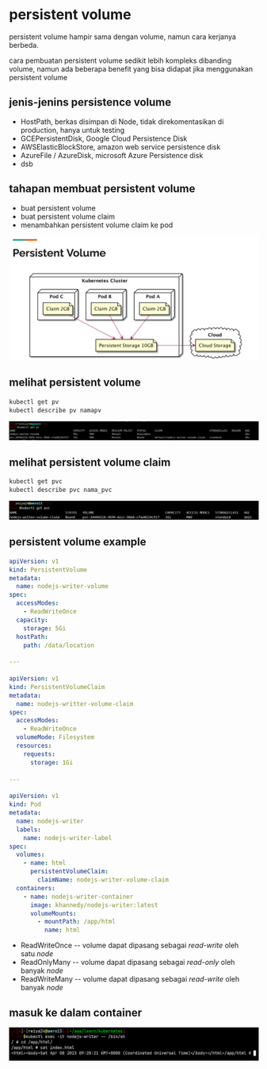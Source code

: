 # persistent volume

persistent volume hampir sama dengan volume, namun cara kerjanya berbeda.

cara pembuatan persistent volume sedikit lebih kompleks dibanding volume, namun ada beberapa benefit yang bisa didapat jika menggunakan persistent volume

## jenis-jenins persistence volume

- HostPath, berkas disimpan di Node, tidak direkomentasikan di production, hanya untuk testing
- GCEPersistentDisk, Google Cloud Persistence Disk
- AWSElasticBlockStore, amazon web service persistence disk
- AzureFile / AzureDisk, microsoft Azure Persistence disk
- dsb

## tahapan membuat persistent volume

- buat persistent volume
- buat persistent volume claim
- menambahkan persistent volume claim ke pod

![Untitled](persistent%20volume%202eb474838dad4ac087d6dacce2abfcac/Untitled.png)

## melihat persistent volume

```bash
kubectl get pv
kubectl describe pv namapv
```

![Untitled](persistent%20volume%202eb474838dad4ac087d6dacce2abfcac/Untitled%201.png)

## melihat persistent volume claim

```bash
kubectl get pvc
kubectl describe pvc nama_pvc
```

![Untitled](persistent%20volume%202eb474838dad4ac087d6dacce2abfcac/Untitled%202.png)

## persistent volume example

```yaml
apiVersion: v1
kind: PersistentVolume
metadata:
  name: nodejs-writer-volume
spec:
  accessModes:
    - ReadWriteOnce
  capacity:
    storage: 5Gi
  hostPath:
    path: /data/location

---

apiVersion: v1
kind: PersistentVolumeClaim
metadata:
  name: nodejs-writter-volume-claim
spec:
  accessModes:
    - ReadWriteOnce
  volumeMode: Filesystem
  resources:
    requests:
      storage: 1Gi

---

apiVersion: v1
kind: Pod
metadata:
  name: nodejs-writer
  labels:
    name: nodejs-writer-label
spec:
  volumes:
    - name: html
      persistentVolumeClaim:
        claimName: nodejs-writer-volume-claim
  containers:
    - name: nodejs-writer-container
      image: khannedy/nodejs-writer:latest
      volumeMounts:
        - mountPath: /app/html
          name: html
```

- ReadWriteOnce -- volume dapat dipasang sebagai *read-write* oleh satu *node*
- ReadOnlyMany -- volume dapat dipasang sebagai *read-only* oleh banyak *node*
- ReadWriteMany -- volume dapat dipasang sebagai *read-write* oleh banyak *node*

## masuk ke dalam container

![Untitled](persistent%20volume%202eb474838dad4ac087d6dacce2abfcac/Untitled%203.png)